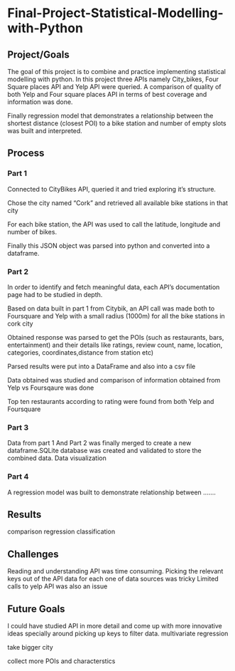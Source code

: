 # Final-Project-Statistical-Modelling-with-Python

## Project/Goals
The goal of this project is to combine and practice implementing statistical modelling with python.
In this project three APIs namely City_bikes, Four Square places API and Yelp API were queried. A comparison of quality of both Yelp and Four square places API in terms of best coverage and information was done.

Finally regression model that demonstrates a relationship between the shortest distance (closest POI) to a bike station  and number of empty slots  was built and interpreted. 
## Process
### Part 1
Connected  to CityBikes API, queried it and tried exploring it’s structure.

Chose the city named “Cork” and retrieved all available bike stations in that city

For each bike station, the API was used to call the latitude, longitude and number of bikes.

Finally this JSON object was parsed into python and converted into a dataframe. 

### Part 2
In order to identify and fetch meaningful data, each  API’s documentation page had to be studied in depth.

Based on data built in part 1 from Citybik, an API call was made both to Foursquare and Yelp with a small radius (1000m) for all the bike stations in cork city

Obtained response was parsed to get the POIs (such as restaurants, bars, entertainment) and their details  like ratings, review count, name, location, categories, coordinates,distance from station etc)

Parsed results were put into a DataFrame and also into a csv file

Data obtained was studied and comparison of  information obtained from Yelp vs Foursqaure was done

Top ten restaurants according to rating were found from both Yelp and Foursquare

### Part 3
Data from part 1 And Part 2 was finally merged to create a new dataframe.SQLite database was created and validated to store the combined data.
Data visualization 

### Part 4

A regression model was built to demonstrate relationship between ....... 


## Results
comparison
regression
classification

## Challenges 
Reading and understanding API was time consuming.
Picking the relevant keys out of the API data for each one of data sources was tricky
Limited calls to yelp API was also an issue 

## Future Goals
I could have studied API in more detail and come up with more innovative ideas specially around picking up keys to filter data.
multivariate regression

take bigger city

collect more POIs and characterstics

